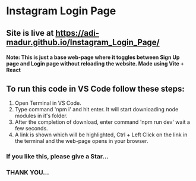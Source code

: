 # Instagram Login Page
## Site is live at https://adi-madur.github.io/Instagram_Login_Page/

#### Note: This is just a base web-page where it toggles between Sign Up page and Login page without reloading the website. Made using Vite + React

## To run this code in VS Code follow these steps:
1. Open Terminal in VS Code.
2. Type command 'npm i' and hit enter. It will start downloading node modules in it's folder.
3. After the completion of download, enter command 'npm run dev' wait a few seconds.
4. A link is shown which will be highlighted, Ctrl + Left Click on the link in the terminal and the web-page opens in your browser.

### If you like this, please give a Star...
### THANK YOU...
